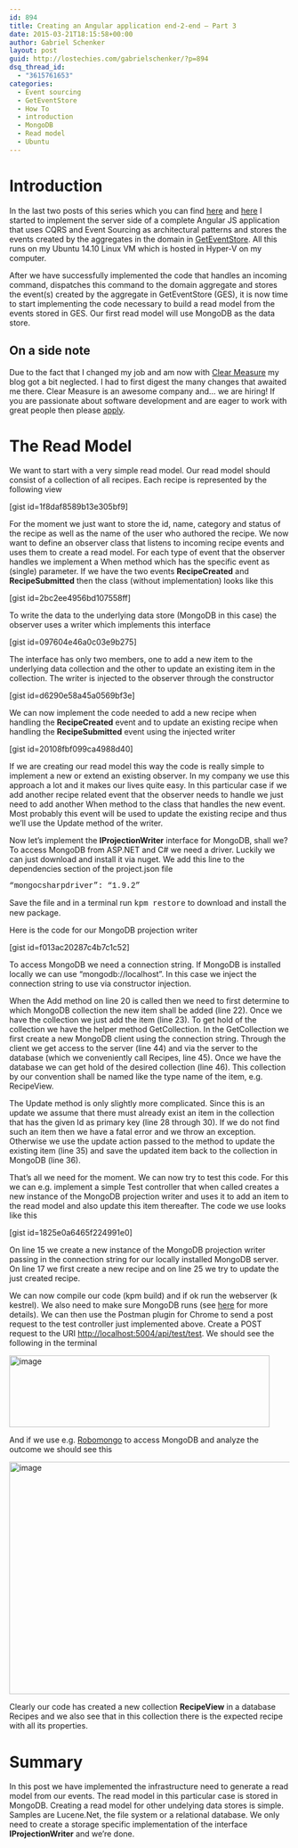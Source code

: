 ```yaml
---
id: 894
title: Creating an Angular application end-2-end – Part 3
date: 2015-03-21T18:15:58+00:00
author: Gabriel Schenker
layout: post
guid: http://lostechies.com/gabrielschenker/?p=894
dsq_thread_id:
  - "3615761653"
categories:
  - Event sourcing
  - GetEventStore
  - How To
  - introduction
  - MongoDB
  - Read model
  - Ubuntu
---
```

# Introduction

In the last two posts of this series which you can find [here](http://lostechies.com/gabrielschenker/2015/01/05/creating-an-angular-application-end-2-end-part-1/) and [here](http://lostechies.com/gabrielschenker/2015/01/11/writing-an-angular-js-application-end-2-endpart-2/) I started to implement the server side of a complete Angular JS application that uses CQRS and Event Sourcing as architectural patterns and stores the events created by the aggregates in the domain in [GetEventStore](https://geteventstore.com/). All this runs on my Ubuntu 14.10 Linux VM which is hosted in Hyper-V on my computer.

After we have successfully implemented the code that handles an incoming command, dispatches this command to the domain aggregate and stores the event(s) created by the aggregate in GetEventStore (GES), it is now time to start implementing the code necessary to build a read model from the events stored in GES. Our first read model will use MongoDB as the data store.

## On a side note

Due to the fact that I changed my job and am now with [Clear Measure](http://www.clear-measure.com/) my blog got a bit neglected. I had to first digest the many changes that awaited me there. Clear Measure is an awesome company and… we are hiring! If you are passionate about software development and are eager to work with great people then please [apply](http://www.clear-measure.com/careers/).

# The Read Model

We want to start with a very simple read model. Our read model should consist of a collection of all recipes. Each recipe is represented by the following view

[gist id=1f8daf8589b13e305bf9]

For the moment we just want to store the id, name, category and status of the recipe as well as the name of the user who authored the recipe. We now want to define an observer class that listens to incoming recipe events and uses them to create a read model. For each type of event that the observer handles we implement a When method which has the specific event as (single) parameter. If we have the two events **RecipeCreated** and **RecipeSubmitted** then the class (without implementation) looks like this

[gist id=2bc2ee4956bd107558ff]

To write the data to the underlying data store (MongoDB in this case) the observer uses a writer which implements this interface

[gist id=097604e46a0c03e9b275]

The interface has only two members, one to add a new item to the underlying data collection and the other to update an existing item in the collection. The writer is injected to the observer through the constructor

[gist id=d6290e58a45a0569bf3e]

We can now implement the code needed to add a new recipe when handling the **RecipeCreated** event and to update an existing recipe when handling the **RecipeSubmitted** event using the injected writer

[gist id=20108fbf099ca4988d40]

If we are creating our read model this way the code is really simple to implement a new or extend an existing observer. In my company we use this approach a lot and it makes our lives quite easy. In this particular case if we add another recipe related event that the observer needs to handle we just need to add another When method to the class that handles the new event. Most probably this event will be used to update the existing recipe and thus we’ll use the Update method of the writer.

Now let’s implement the **IProjectionWriter<T>** interface for MongoDB, shall we? To access MongoDB from ASP.NET and C# we need a driver. Luckily we can just download and install it via nuget. We add this line to the dependencies section of the project.json file

<span style="font-family: 'courier new';">&#8220;mongocsharpdriver&#8221;: &#8220;1.9.2&#8221;</span>

Save the file and in a terminal run <span style="font-family: 'courier new';">kpm restore</span> to download and install the new package.

Here is the code for our MongoDB projection writer

[gist id=f013ac20287c4b7c1c52]

To access MongoDB we need a connection string. If MongoDB is installed locally we can use “mongodb://localhost”. In this case we inject the connection string to use via constructor injection.

When the Add method on line 20 is called then we need to first determine to which MongoDB collection the new item shall be added (line 22). Once we have the collection we just add the item (line 23). To get hold of the collection we have the helper method GetCollection. In the GetCollection we first create a new MongoDB client using the connection string. Through the client we get access to the server (line 44) and via the server to the database (which we conveniently call Recipes, line 45). Once we have the database we can get hold of the desired collection (line 46). This collection by our convention shall be named like the type name of the item, e.g. RecipeView.

The Update method is only slightly more complicated. Since this is an update we assume that there must already exist an item in the collection that has the given Id as primary key (line 28 through 30). If we do not find such an item then we have a fatal error and we throw an exception. Otherwise we use the update action passed to the method to update the existing item (line 35) and save the updated item back to the collection in MongoDB (line 36).

That’s all we need for the moment. We can now try to test this code. For this we can e.g. implement a simple Test controller that when called creates a new instance of the MongoDB projection writer and uses it to add an item to the read model and also update this item thereafter. The code we use looks like this

[gist id=1825e0a6465f224991e0]

On line 15 we create a new instance of the MongoDB projection writer passing in the connection string for our locally installed MongoDB server. On line 17 we first create a new recipe and on line 25 we try to update the just created recipe.

We can now compile our code (kpm build) and if ok run the webserver (k kestrel). We also need to make sure MongoDB runs (see [here](http://lostechies.com/gabrielschenker/2014/12/31/creating-an-ubuntu-developer-vm-on-hyper-v-part-2/) for more details). We can then use the Postman plugin for Chrome to send a post request to the test controller just implemented above. Create a POST request to the URI [http://localhost:5004/api/test/test](http://localhost:5004/api/test/test "http://localhost:5004/api/test/test"). We should see the following in the terminal

[<img style="border-width: 0px;" src="http://lostechies.com/gabrielschenker/files/2015/03/image_thumb.png" alt="image" width="468" height="129" border="0" />](http://lostechies.com/gabrielschenker/files/2015/03/image.png)

And if we use e.g. [Robomongo](http://robomongo.org/) to access MongoDB and analyze the outcome we should see this

[<img style="border-width: 0px;" src="http://lostechies.com/gabrielschenker/files/2015/03/image_thumb1.png" alt="image" width="804" height="417" border="0" />](http://lostechies.com/gabrielschenker/files/2015/03/image1.png)

Clearly our code has created a new collection **RecipeView** in a database Recipes and we also see that in this collection there is the expected recipe with all its properties.

# Summary

In this post we have implemented the infrastructure need to generate a read model from our events. The read model in this particular case is stored in MongoDB. Creating a read model for other undelying data stores is simple. Samples are Lucene.Net, the file system or a relational database. We only need to create a storage specific implementation of the interface **IProjectionWriter<T>** and we’re done.